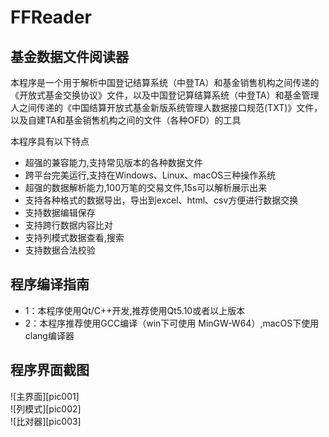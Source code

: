 # FFReader

## 基金数据文件阅读器  
本程序是一个用于解析中国登记结算系统（中登TA）和基金销售机构之间传递的《开放式基金交换协议》文件，以及中国登记算结算系统（中登TA）和基金管理人之间传递的《中国结算开放式基金新版系统管理人数据接口规范(TXT)》文件，以及自建TA和基金销售机构之间的文件（各种OFD）的工具  

本程序具有以下特点  
* 超强的兼容能力,支持常见版本的各种数据文件  
* 跨平台完美运行,支持在Windows、Linux、macOS三种操作系统  
* 超强的数据解析能力,100万笔的交易文件,15s可以解析展示出来  
* 支持各种格式的数据导出，导出到excel、html、csv方便进行数据交换  
* 支持数据编辑保存  
* 支持跨行数据内容比对  
* 支持列模式数据查看,搜索  
* 支持数据合法校验  

## 程序编译指南

* 1：本程序使用Qt/C++开发,推荐使用Qt5.10或者以上版本  
* 2：本程序推荐使用GCC编译（win下可使用 MinGW-W64）,macOS下使用clang编译器  

## 程序界面截图
![主界面][pic001]  
![列模式][pic002]  
![比对器][pic003]  
